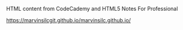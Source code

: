 HTML content from CodeCademy and HTML5 Notes For Professional

https://marvinsilcgit.github.io/marvinsilc.github.io/
